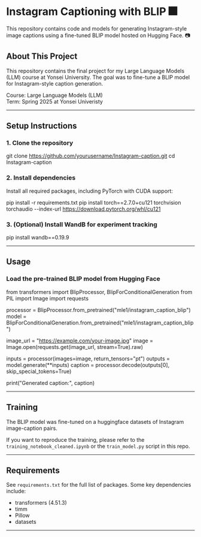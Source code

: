 # Instagram Captioning with BLIP 🎆

This repository contains code and models for generating Instagram-style image captions using a fine-tuned BLIP model hosted on Hugging Face. 📷

## About This Project

This repository contains the final project for my Large Language Models (LLM) course at Yonsei University. The goal was to fine-tune a BLIP model for Instagram-style caption generation.

Course: Large Language Models (LLM)  
Term: Spring 2025 at Yonsei Univeristy

---

## Setup Instructions

### 1. Clone the repository

git clone https://github.com/yourusername/Instagram-caption.git
cd Instagram-caption

### 2. Install dependencies

Install all required packages, including PyTorch with CUDA support:

pip install -r requirements.txt
pip install torch==2.7.0+cu121 torchvision torchaudio --index-url https://download.pytorch.org/whl/cu121

### 3. (Optional) Install WandB for experiment tracking

pip install wandb==0.19.9

---

## Usage

### Load the pre-trained BLIP model from Hugging Face

from transformers import BlipProcessor, BlipForConditionalGeneration
from PIL import Image
import requests

processor = BlipProcessor.from_pretrained("mle1/instagram_caption_blip")
model = BlipForConditionalGeneration.from_pretrained("mle1/instagram_caption_blip")

image_url = "https://example.com/your-image.jpg"
image = Image.open(requests.get(image_url, stream=True).raw)

inputs = processor(images=image, return_tensors="pt")
outputs = model.generate(**inputs)
caption = processor.decode(outputs[0], skip_special_tokens=True)

print("Generated caption:", caption)

---

## Training

The BLIP model was fine-tuned on a huggingface datasets of Instagram image-caption pairs.

If you want to reproduce the training, please refer to the `training_notebook_cleaned.ipynb` or the `train_model.py` script in this repo.

---
## Requirements

See `requirements.txt` for the full list of packages. Some key dependencies include:

- transformers (4.51.3)
- timm
- Pillow
- datasets
---

